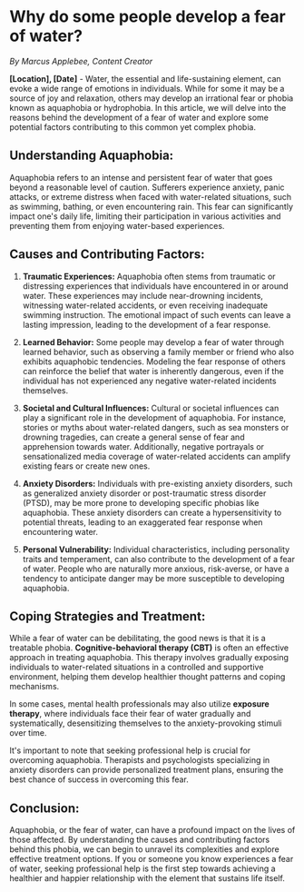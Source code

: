 # Why do some people develop a fear of water?

*By Marcus Applebee, Content Creator*

**[Location], [Date]** - Water, the essential and life-sustaining element, can evoke a wide range of emotions in individuals. While for some it may be a source of joy and relaxation, others may develop an irrational fear or phobia known as aquaphobia or hydrophobia. In this article, we will delve into the reasons behind the development of a fear of water and explore some potential factors contributing to this common yet complex phobia.

## Understanding Aquaphobia:

Aquaphobia refers to an intense and persistent fear of water that goes beyond a reasonable level of caution. Sufferers experience anxiety, panic attacks, or extreme distress when faced with water-related situations, such as swimming, bathing, or even encountering rain. This fear can significantly impact one's daily life, limiting their participation in various activities and preventing them from enjoying water-based experiences.

## Causes and Contributing Factors:

1. **Traumatic Experiences:** Aquaphobia often stems from traumatic or distressing experiences that individuals have encountered in or around water. These experiences may include near-drowning incidents, witnessing water-related accidents, or even receiving inadequate swimming instruction. The emotional impact of such events can leave a lasting impression, leading to the development of a fear response.

2. **Learned Behavior:** Some people may develop a fear of water through learned behavior, such as observing a family member or friend who also exhibits aquaphobic tendencies. Modeling the fear response of others can reinforce the belief that water is inherently dangerous, even if the individual has not experienced any negative water-related incidents themselves.

3. **Societal and Cultural Influences:** Cultural or societal influences can play a significant role in the development of aquaphobia. For instance, stories or myths about water-related dangers, such as sea monsters or drowning tragedies, can create a general sense of fear and apprehension towards water. Additionally, negative portrayals or sensationalized media coverage of water-related accidents can amplify existing fears or create new ones.

4. **Anxiety Disorders:** Individuals with pre-existing anxiety disorders, such as generalized anxiety disorder or post-traumatic stress disorder (PTSD), may be more prone to developing specific phobias like aquaphobia. These anxiety disorders can create a hypersensitivity to potential threats, leading to an exaggerated fear response when encountering water.

5. **Personal Vulnerability:** Individual characteristics, including personality traits and temperament, can also contribute to the development of a fear of water. People who are naturally more anxious, risk-averse, or have a tendency to anticipate danger may be more susceptible to developing aquaphobia.

## Coping Strategies and Treatment:

While a fear of water can be debilitating, the good news is that it is a treatable phobia. **Cognitive-behavioral therapy (CBT)** is often an effective approach in treating aquaphobia. This therapy involves gradually exposing individuals to water-related situations in a controlled and supportive environment, helping them develop healthier thought patterns and coping mechanisms.

In some cases, mental health professionals may also utilize **exposure therapy**, where individuals face their fear of water gradually and systematically, desensitizing themselves to the anxiety-provoking stimuli over time.

It's important to note that seeking professional help is crucial for overcoming aquaphobia. Therapists and psychologists specializing in anxiety disorders can provide personalized treatment plans, ensuring the best chance of success in overcoming this fear.

## Conclusion:

Aquaphobia, or the fear of water, can have a profound impact on the lives of those affected. By understanding the causes and contributing factors behind this phobia, we can begin to unravel its complexities and explore effective treatment options. If you or someone you know experiences a fear of water, seeking professional help is the first step towards achieving a healthier and happier relationship with the element that sustains life itself.